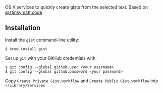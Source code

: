 OS X services to quickly create gists from the selected text. Based on [@stinkymatt code](https://gist.github.com/1233190#gistcomment-81187)

## Installation

Install the ``gist`` command-line utility:

    $ brew install gist

Set up ``git`` with your GitHub credentials with:

    $ git config --global github.user <your username>
    $ git config --global github.password <your password>

Copy ``Create Private Gist.workflow`` and ``Create Public Gist.workflow`` into ``~/Library/Services``

